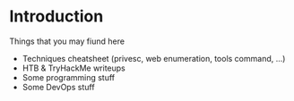 # Introduction

Things that you may fiund here

* Techniques cheatsheet \(privesc, web enumeration, tools command, ...\)
* HTB & TryHackMe writeups
* Some programming stuff
* Some DevOps stuff 

